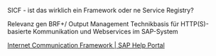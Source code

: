 SICF - ist das wirklich ein Framework oder ne Service Registry?

Relevanz gen BRF+/ Output Management
Technikbasis für HTTP(S)-basierte Kommunikation und Webservices im SAP-System

[Internet Communication Framework | SAP Help Portal](https://help.sap.com/docs/SAP_S4HANA_ON-PREMISE/753088fc00704d0a80e7fbd6803c8adb/48d40aca1904154ee10000000a421937.html?locale=de-DE)